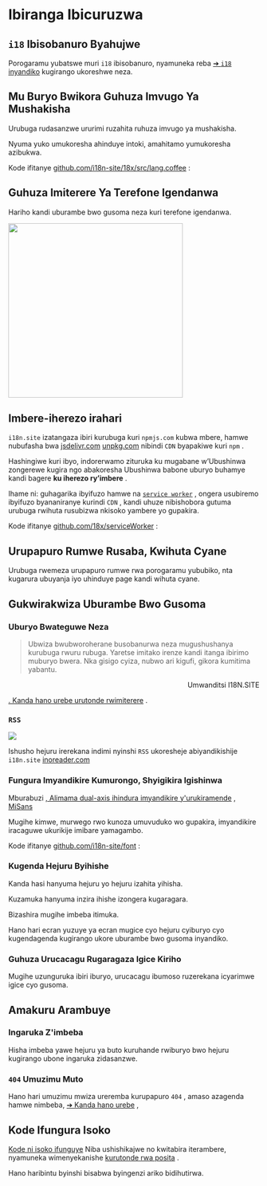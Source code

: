 # Ibiranga Ibicuruzwa

## `i18` Ibisobanuro Byahujwe

Porogaramu yubatswe muri `i18` ibisobanuro, nyamuneka reba [➔ `i18` inyandiko](/i18) kugirango ukoreshwe neza.

## Mu Buryo Bwikora Guhuza Imvugo Ya Mushakisha

Urubuga rudasanzwe ururimi ruzahita ruhuza imvugo ya mushakisha.

Nyuma yuko umukoresha ahinduye intoki, amahitamo yumukoresha azibukwa.

Kode ifitanye [github.com/i18n-site/18x/src/lang.coffee](https://github.com/i18n-site/18x/blob/main/src/lang.coffee) :

## Guhuza Imiterere Ya Terefone Igendanwa

Hariho kandi uburambe bwo gusoma neza kuri terefone igendanwa.

<img src="//p.3ti.site/1721379497.avif" width="350px">

## <a rel=id href="#ha" id="ha"></a> Imbere-iherezo irahari

`i18n.site` izatangaza ibiri kurubuga kuri `npmjs.com` kubwa mbere, hamwe nubufasha bwa [jsdelivr.com](//jsdelivr.com) [unpkg.com](//unpkg.com) nibindi `CDN` byapakiwe kuri `npm` .

Hashingiwe kuri ibyo, indorerwamo zituruka ku mugabane w’Ubushinwa zongerewe kugira ngo abakoresha Ubushinwa babone uburyo buhamye kandi bagere **ku iherezo ry’imbere** .

Ihame ni: guhagarika ibyifuzo hamwe na [`service worker`](https://developer.mozilla.org/docs/Web/API/Service_Worker_API) , ongera usubiremo ibyifuzo byananiranye kurindi `CDN` , kandi uhuze nibishobora gutuma urubuga rwihuta rusubizwa nkisoko yambere yo gupakira.

Kode ifitanye [github.com/18x/serviceWorker](https://github.com/i18n-site/18x/tree/main/serviceWorker) :

## Urupapuro Rumwe Rusaba, Kwihuta Cyane

Urubuga rwemeza urupapuro rumwe rwa porogaramu yububiko, nta kugarura ubuyanja iyo uhinduye page kandi wihuta cyane.

## Gukwirakwiza Uburambe Bwo Gusoma

### Uburyo Bwateguwe Neza

> Ubwiza bwubworoherane busobanurwa neza mugushushanya kurubuga rwuru rubuga.
> Yaretse imitako irenze kandi itanga ibirimo muburyo bwera.
> Nka gisigo cyiza, nubwo ari kigufi, gikora kumitima yabantu.

<p style="text-align:right">Umwanditsi I18N.SITE</p>

[. Kanda hano urebe urutonde rwimiterere](/i18n.site/md/styl) .

### `RSS`

![](//p.3ti.site/1725541085.avif)

Ishusho hejuru irerekana indimi nyinshi `RSS` ukoresheje abiyandikishije `i18n.site` [inoreader.com](//inoreader.com)

### Fungura Imyandikire Kumurongo, Shyigikira Igishinwa

Mburabuzi [, Alimama dual-axis ihindura imyandikire y'urukiramende](https://www.iconfont.cn/fonts/detail?cnid=pOvFIr086ADR) , [MiSans](https://hyperos.mi.com/font/zh/download/)

Mugihe kimwe, murwego rwo kunoza umuvuduko wo gupakira, imyandikire iracaguwe ukurikije imibare yamagambo.

Kode ifitanye [github.com/i18n-site/font](https://github.com/i18n-site/font) :

### Kugenda Hejuru Byihishe

Kanda hasi hanyuma hejuru yo hejuru izahita yihisha.

Kuzamuka hanyuma inzira ihishe izongera kugaragara.

Bizashira mugihe imbeba itimuka.

Hano hari ecran yuzuye ya ecran mugice cyo hejuru cyiburyo cyo kugendagenda kugirango ukore uburambe bwo gusoma inyandiko.

### Guhuza Urucacagu Rugaragaza Igice Kiriho

Mugihe uzunguruka ibiri iburyo, urucacagu ibumoso ruzerekana icyarimwe igice cyo gusoma.

## Amakuru Arambuye

### Ingaruka Z'imbeba

Hisha imbeba yawe hejuru ya buto kuruhande rwiburyo bwo hejuru kugirango ubone ingaruka zidasanzwe.

### `404` Umuzimu Muto

Hano hari umuzimu mwiza ureremba kurupapuro `404` , amaso azagenda hamwe nimbeba, [➔ Kanda hano urebe](/404) ,

## Kode Ifungura Isoko

[Kode ni isoko ifunguye](/i18n.site/c/src) Niba ushishikajwe no kwitabira iterambere, nyamuneka wimenyekanishe [kurutonde rwa posita](//groups.google.com/u/2/g/i18n-site) .

Hano haribintu byinshi bisabwa byingenzi ariko bidihutirwa.